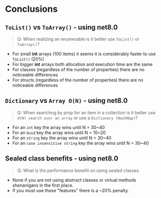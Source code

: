 
# Conclusions

## `ToList()` vs `ToArray()` - using net8.0

> Q: When realizing an enumerable is it better use `ToList()` or `ToArray()`?

- For small **int** arrays (100 items) it seems it is considerably faster to use `ToList()` (20%)
- For bigger **int** arrays both allocation and execution time are the same
- For classes (regardless of the number of properties) there are no noticeable differences
- For structs (regardless of the number of properties) there are no noticeable differences

## `Dictionary` vs `Array O(N)` - using net8.0

> Q: When searching by prop for an item in a collection is it better use `O(N) search over an array` or use a `Dictionary (HashMap)`?

- For an `int` key the array wins until N = 30~40
- For an `Guid` key the array wins until N = 10~20
- For an `string` key the array wins until N = 30~40
- For an `case insensitive string` key the array wins until N = 30~40

## Sealed class benefits - using net8.0

> Q: What is the performance benefit on using sealed classes.

- None if you are not using abstract classes or virtual methods shenanigans in the first place.
- If you must use these "features" there is a ~20% penalty.

